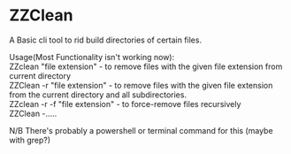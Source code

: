 # ZZClean

A Basic cli tool to rid build directories of certain files.

Usage(Most Functionality isn't working now):    
  ZZclean "file extension" - to remove files with the given file extension from current directory    
  ZZClean -r "file extension" - to remove files with the given file extension from the current directory and all subdirectories.    
  ZZclean -r -f "file extension" - to force-remove files recursively    
  ZZClean -.....    

  
N/B There's probably a powershell or terminal command for this (maybe with grep?)  

